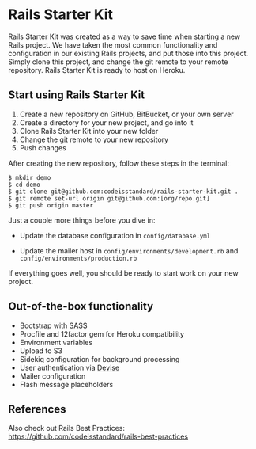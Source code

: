 # Rails Starter Kit

Rails Starter Kit was created as a way to save time when starting a new Rails project. We have taken the most common functionality and configuration in our existing Rails projects, and put those into this project. Simply clone this project, and change the git remote to your remote repository. Rails Starter Kit is ready to host on Heroku.

## Start using Rails Starter Kit

1. Create a new repository on GitHub, BitBucket, or your own server
2. Create a directory for your new project, and go into it
3. Clone Rails Starter Kit into your new folder
4. Change the git remote to your new repository
5. Push changes

After creating the new repository, follow these steps in the terminal:

	$ mkdir demo
	$ cd demo
	$ git clone git@github.com:codeisstandard/rails-starter-kit.git .
	$ git remote set-url origin git@github.com:[org/repo.git]
	$ git push origin master
	
Just a couple more things before you dive in:

- Update the database configuration in `config/database.yml`

- Update the mailer host in `config/environments/development.rb` and `config/environments/production.rb`
	
If everything goes well, you should be ready to start work on your new project.

## Out-of-the-box functionality

- Bootstrap with SASS
- Procfile and 12factor gem for Heroku compatibility
- Environment variables
- Upload to S3
- Sidekiq configuration for background processing
- User authentication via [Devise](https://github.com/plataformatec/devise)
- Mailer configuration
- Flash message placeholders

## References

Also check out Rails Best Practices: https://github.com/codeisstandard/rails-best-practices